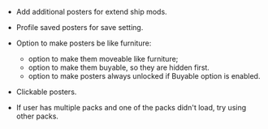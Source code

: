 - Add additional posters for extend ship mods.
- Profile saved posters for save setting.
- Option to make posters be like furniture:
  - option to make them moveable like furniture;
  - option to make them buyable, so they are hidden first.
  - option to make posters always unlocked if Buyable option is enabled.
- Clickable posters.

- If user has multiple packs and one of the packs didn't load, try using other packs.